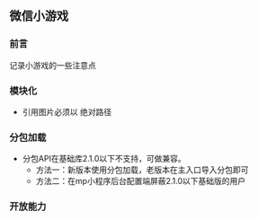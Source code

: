 ## 微信小游戏

### 前言

记录小游戏的一些注意点

### 模块化

- 引用图片必须以 绝对路径

### 分包加载

- 分包API在基础库2.1.0以下不支持，可做兼容。
    - 方法一：新版本使用分包加载，老版本在主入口导入分包即可
    - 方法二：在mp小程序后台配置端屏蔽2.1.0以下基础版的用户

### 开放能力